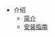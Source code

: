 * 介绍
    * [简介](markdown/Middleware/ElasticSearch/_readme.md)
    * [安装指南](markdown/Middleware/ElasticSearch/安装指南.md)
